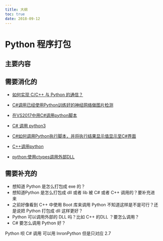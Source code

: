 ```yaml
---
title: 大纲
toc: true
date: 2018-09-12
---
```

# Python 程序打包


## 主要内容




## 需要消化的

- [如何实现 C/C++ 与 Python 的通信？](https://www.zhihu.com/question/23003213)
- [C#调用已经使用Python训练好的神经网络做图片检测](https://blog.csdn.net/LIU_CQUPT/article/details/78739009)
- [在VS2017中用C#调用python脚本](https://blog.csdn.net/SHAO_96822/article/details/79177911)
- [C# 调用 python3](https://blog.csdn.net/aa13058219642/article/details/79007695)
- [C#如何调用Python执行脚本，并将执行结果显示值显示至C#界面](https://blog.csdn.net/cw19901024/article/details/73526402)
- [C++调用python](https://www.jianshu.com/p/74dfdf130bf7)


- [python:使用ctypes调用外部DLL](https://my.oschina.net/zhengyijie/blog/36515)





## 需要补充的

- 想知道 Python 是怎么打包成 exe 的？
- 想知道Python 是怎么打包成 dll 或者 lib 被 C# 或者 C++ 调用的？要补充进来
- 之前好像看到 C++ 中使用 Boot 库来调用 Python 不知道这样是不是可行？还是说把 Python 打包成 dll 这样更好？
- Python 可以调用外部的 DLL 吗？比如 C++ 的DLL ？要怎么调用？
- C# 要怎么调用 Python 好？


Python 呗 C# 调用
可以用 InronPython 但是只对应 2.7
